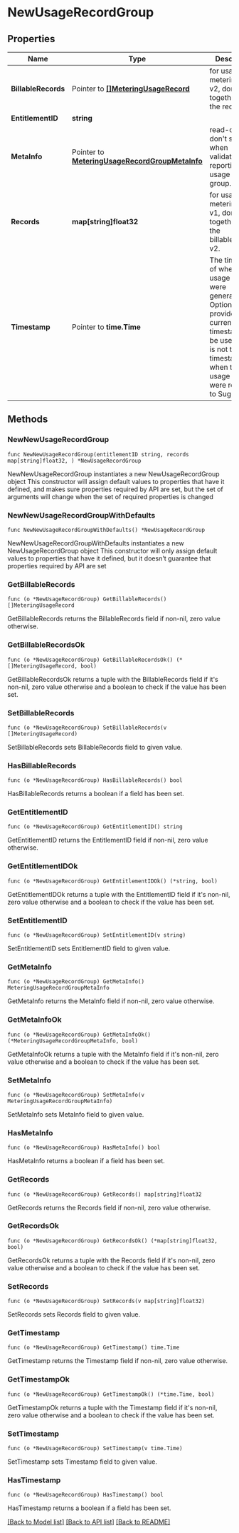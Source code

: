 # NewUsageRecordGroup

## Properties

Name | Type | Description | Notes
------------ | ------------- | ------------- | -------------
**BillableRecords** | Pointer to [**[]MeteringUsageRecord**](MeteringUsageRecord.md) | for usage metering API v2, don&#39;t use it together with the records v1. | [optional] 
**EntitlementID** | **string** |  | 
**MetaInfo** | Pointer to [**MeteringUsageRecordGroupMetaInfo**](MeteringUsageRecordGroupMetaInfo.md) | read-only, don&#39;t set it when validating or reporting the usage record group. | [optional] 
**Records** | **map[string]float32** | for usage metering API v1, don&#39;t use it together with the billableRecords v2. | 
**Timestamp** | Pointer to **time.Time** | The timestamp of when the usage records were generated. Optional, if not provided, the current report timestamp will be used. This is not the timestamp of when the usage records were reported to Suger. | [optional] 

## Methods

### NewNewUsageRecordGroup

`func NewNewUsageRecordGroup(entitlementID string, records map[string]float32, ) *NewUsageRecordGroup`

NewNewUsageRecordGroup instantiates a new NewUsageRecordGroup object
This constructor will assign default values to properties that have it defined,
and makes sure properties required by API are set, but the set of arguments
will change when the set of required properties is changed

### NewNewUsageRecordGroupWithDefaults

`func NewNewUsageRecordGroupWithDefaults() *NewUsageRecordGroup`

NewNewUsageRecordGroupWithDefaults instantiates a new NewUsageRecordGroup object
This constructor will only assign default values to properties that have it defined,
but it doesn't guarantee that properties required by API are set

### GetBillableRecords

`func (o *NewUsageRecordGroup) GetBillableRecords() []MeteringUsageRecord`

GetBillableRecords returns the BillableRecords field if non-nil, zero value otherwise.

### GetBillableRecordsOk

`func (o *NewUsageRecordGroup) GetBillableRecordsOk() (*[]MeteringUsageRecord, bool)`

GetBillableRecordsOk returns a tuple with the BillableRecords field if it's non-nil, zero value otherwise
and a boolean to check if the value has been set.

### SetBillableRecords

`func (o *NewUsageRecordGroup) SetBillableRecords(v []MeteringUsageRecord)`

SetBillableRecords sets BillableRecords field to given value.

### HasBillableRecords

`func (o *NewUsageRecordGroup) HasBillableRecords() bool`

HasBillableRecords returns a boolean if a field has been set.

### GetEntitlementID

`func (o *NewUsageRecordGroup) GetEntitlementID() string`

GetEntitlementID returns the EntitlementID field if non-nil, zero value otherwise.

### GetEntitlementIDOk

`func (o *NewUsageRecordGroup) GetEntitlementIDOk() (*string, bool)`

GetEntitlementIDOk returns a tuple with the EntitlementID field if it's non-nil, zero value otherwise
and a boolean to check if the value has been set.

### SetEntitlementID

`func (o *NewUsageRecordGroup) SetEntitlementID(v string)`

SetEntitlementID sets EntitlementID field to given value.


### GetMetaInfo

`func (o *NewUsageRecordGroup) GetMetaInfo() MeteringUsageRecordGroupMetaInfo`

GetMetaInfo returns the MetaInfo field if non-nil, zero value otherwise.

### GetMetaInfoOk

`func (o *NewUsageRecordGroup) GetMetaInfoOk() (*MeteringUsageRecordGroupMetaInfo, bool)`

GetMetaInfoOk returns a tuple with the MetaInfo field if it's non-nil, zero value otherwise
and a boolean to check if the value has been set.

### SetMetaInfo

`func (o *NewUsageRecordGroup) SetMetaInfo(v MeteringUsageRecordGroupMetaInfo)`

SetMetaInfo sets MetaInfo field to given value.

### HasMetaInfo

`func (o *NewUsageRecordGroup) HasMetaInfo() bool`

HasMetaInfo returns a boolean if a field has been set.

### GetRecords

`func (o *NewUsageRecordGroup) GetRecords() map[string]float32`

GetRecords returns the Records field if non-nil, zero value otherwise.

### GetRecordsOk

`func (o *NewUsageRecordGroup) GetRecordsOk() (*map[string]float32, bool)`

GetRecordsOk returns a tuple with the Records field if it's non-nil, zero value otherwise
and a boolean to check if the value has been set.

### SetRecords

`func (o *NewUsageRecordGroup) SetRecords(v map[string]float32)`

SetRecords sets Records field to given value.


### GetTimestamp

`func (o *NewUsageRecordGroup) GetTimestamp() time.Time`

GetTimestamp returns the Timestamp field if non-nil, zero value otherwise.

### GetTimestampOk

`func (o *NewUsageRecordGroup) GetTimestampOk() (*time.Time, bool)`

GetTimestampOk returns a tuple with the Timestamp field if it's non-nil, zero value otherwise
and a boolean to check if the value has been set.

### SetTimestamp

`func (o *NewUsageRecordGroup) SetTimestamp(v time.Time)`

SetTimestamp sets Timestamp field to given value.

### HasTimestamp

`func (o *NewUsageRecordGroup) HasTimestamp() bool`

HasTimestamp returns a boolean if a field has been set.


[[Back to Model list]](../README.md#documentation-for-models) [[Back to API list]](../README.md#documentation-for-api-endpoints) [[Back to README]](../README.md)


